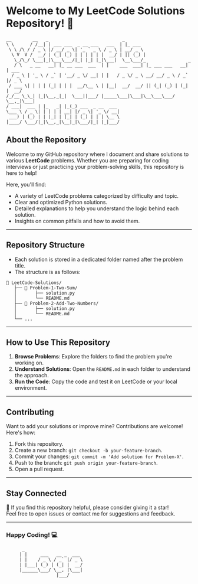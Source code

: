 
# Welcome to My LeetCode Solutions Repository! 🚀
```
__        __   _                            _                               
\ \      / /__| | ___ ___  _ __ ___   ___  | |_ ___                         
 \ \ /\ / / _ \ |/ __/ _ \| '_ ` _ \ / _ \ | __/ _ \                        
  \ V  V /  __/ | (_| (_) | | | | | |  __/ | || (_) |                       
   \_/\_/ \___|_|\___\___/|_| |_| |_|\___|  \__\___/_                _      
   / \   _ __   __| |_ __ ___  ___  | |    ___  ___| |_ ___ ___   __| | ___ 
  / _ \ | '_ \ / _` | '__/ _ \/ __| | |   / _ \/ _ \ __/ __/ _ \ / _` |/ _ \
 / ___ \| | | | (_| | | |  __/\__ \ | |__|  __/  __/ || (_| (_) | (_| |  __/
/_/__ \_\_| |_|\__,_|_|  \___||___/ |_____\___|\___|\__\___\___/ \__,_|\___|
/ ___|  ___ | |_   _| |_(_) ___  _ __  ___                                  
\___ \ / _ \| | | | | __| |/ _ \| '_ \/ __|                                 
 ___) | (_) | | |_| | |_| | (_) | | | \__ \                                 
|____/ \___/|_|\__,_|\__|_|\___/|_| |_|___/  
```

## About the Repository
Welcome to my GitHub repository where I document and share solutions to various **LeetCode** problems. Whether you are preparing for coding interviews or just practicing your problem-solving skills, this repository is here to help!

Here, you'll find:
- A variety of LeetCode problems categorized by difficulty and topic.
- Clear and optimized Python solutions.
- Detailed explanations to help you understand the logic behind each solution.
- Insights on common pitfalls and how to avoid them.

---

## Repository Structure
- Each solution is stored in a dedicated folder named after the problem title.
- The structure is as follows:

```
📁 LeetCode-Solutions/
   ├── 📁 Problem-1-Two-Sum/
   │       ├── solution.py
   │       └── README.md
   ├── 📁 Problem-2-Add-Two-Numbers/
   │       ├── solution.py
   │       └── README.md
   └── ...
```

---

## How to Use This Repository
1. **Browse Problems**: Explore the folders to find the problem you're working on.
2. **Understand Solutions**: Open the `README.md` in each folder to understand the approach.
3. **Run the Code**: Copy the code and test it on LeetCode or your local environment.

---

## Contributing
Want to add your solutions or improve mine? Contributions are welcome! Here's how:
1. Fork this repository.
2. Create a new branch: `git checkout -b your-feature-branch`.
3. Commit your changes: `git commit -m 'Add solution for Problem-X'`.
4. Push to the branch: `git push origin your-feature-branch`.
5. Open a pull request.

---

## Stay Connected
🌟 If you find this repository helpful, please consider giving it a star!  
Feel free to open issues or contact me for suggestions and feedback.

---

### Happy Coding! 💻
```
      _
     | |     ___   __ _  ___
     | |    / _ \ / _` |/ _ \
     | |___| (_) | (_| |  __/
     |______\___/ \__, |\___|
                   |___/
```
